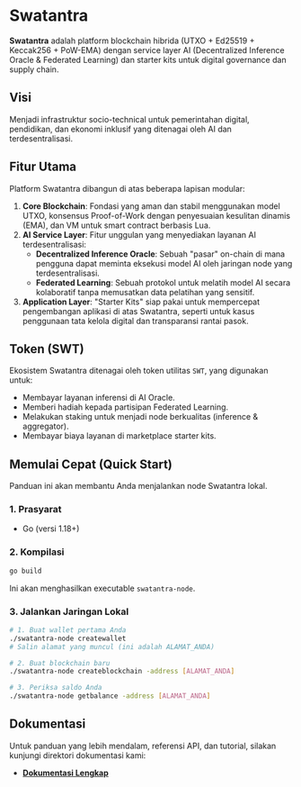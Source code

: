 # Swatantra

**Swatantra** adalah platform blockchain hibrida (UTXO + Ed25519 + Keccak256 + PoW-EMA) dengan service layer AI (Decentralized Inference Oracle & Federated Learning) dan starter kits untuk digital governance dan supply chain.

## Visi

Menjadi infrastruktur socio-technical untuk pemerintahan digital, pendidikan, dan ekonomi inklusif yang ditenagai oleh AI dan terdesentralisasi.

## Fitur Utama

Platform Swatantra dibangun di atas beberapa lapisan modular:

1.  **Core Blockchain**: Fondasi yang aman dan stabil menggunakan model UTXO, konsensus Proof-of-Work dengan penyesuaian kesulitan dinamis (EMA), dan VM untuk smart contract berbasis Lua.
2.  **AI Service Layer**: Fitur unggulan yang menyediakan layanan AI terdesentralisasi:
    -   **Decentralized Inference Oracle**: Sebuah "pasar" on-chain di mana pengguna dapat meminta eksekusi model AI oleh jaringan node yang terdesentralisasi.
    -   **Federated Learning**: Sebuah protokol untuk melatih model AI secara kolaboratif tanpa memusatkan data pelatihan yang sensitif.
3.  **Application Layer**: "Starter Kits" siap pakai untuk mempercepat pengembangan aplikasi di atas Swatantra, seperti untuk kasus penggunaan tata kelola digital dan transparansi rantai pasok.

## Token (SWT)

Ekosistem Swatantra ditenagai oleh token utilitas `SWT`, yang digunakan untuk:
-   Membayar layanan inferensi di AI Oracle.
-   Memberi hadiah kepada partisipan Federated Learning.
-   Melakukan staking untuk menjadi node berkualitas (inference & aggregator).
-   Membayar biaya layanan di marketplace starter kits.

## Memulai Cepat (Quick Start)

Panduan ini akan membantu Anda menjalankan node Swatantra lokal.

### 1. Prasyarat
- Go (versi 1.18+)

### 2. Kompilasi

```bash
go build
```

Ini akan menghasilkan executable `swatantra-node`.

### 3. Jalankan Jaringan Lokal

```bash
# 1. Buat wallet pertama Anda
./swatantra-node createwallet
# Salin alamat yang muncul (ini adalah ALAMAT_ANDA)

# 2. Buat blockchain baru
./swatantra-node createblockchain -address [ALAMAT_ANDA]

# 3. Periksa saldo Anda
./swatantra-node getbalance -address [ALAMAT_ANDA]
```

## Dokumentasi

Untuk panduan yang lebih mendalam, referensi API, dan tutorial, silakan kunjungi direktori dokumentasi kami:

- **[Dokumentasi Lengkap](./docs/index.md)**